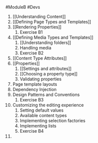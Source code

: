 #ModuleB #Devs 

1. [[Understanding Content]]
2. [[Defining Page Types and Templates]]
3. [[Rendering Properties]]
	1. Exercise B1
4. [[Defining Media Types and Templates]]
	1. [[Understanding folders]]
	2. Handling media
	3. Exercise B2
5. [[Content Type Attributes]]
6. [[Properties]]
	1. [[Settings and attributes]]
	2. [[Choosing a property type]]
	3. Validating properties
7. Page template layouts
8. Dependency Injection
9. Design Patterns and Conventions
	1. Exercise B3
10. Customizing the editing experience
	1. Setting default values
	2. Available content types
	3. Implementing selection factories
	4. Implementing lists
	5. Exercise B4
11. 